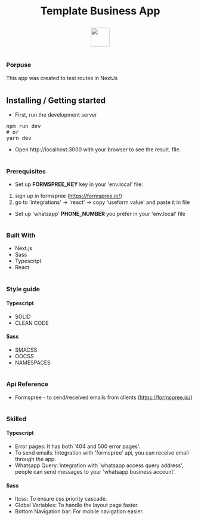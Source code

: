 <h1 align="center" dir="auto" height="30">
  Template Business App
    <p>
    </p>
</h1>

<p align="center">
<a  href="https://simple-front-template-business.vercel.app/">
<img target=_blank height="50px" src="https://media0.giphy.com/media/5ABGt7KDXJ62zg7oI0/giphy.gif?cid=790b761123aba84c737efe59273d3d75b3dbaef458bf13a4&rid=giphy.gif&ct=s" />
</a>
</p>

#

### Porpuse
This app was created to test routes in NextJs

#

## Installing / Getting started

* First, run the development server
<pre>npm run dev
# or
yarn dev</pre>
* Open http://localhost:3000 with your browser to see the result. file.

#

### Prerequisites

* Set up **FORMSPREE_KEY** key in your 'env.local' file:
1. sign up in formspree (https://formspree.io/)
2. go to 'integrations' -> 'react' -> copy 'useform value' and paste it in file

* Set up 'whatsapp' **PHONE_NUMBER** you prefer in your 'env.local' file

#

### Built With

* Next.js
* Sass
* Typescript
* React

#

### Style guide

#### Typescript

* SOLID
* CLEAN CODE

#### Sass

* SMACSS
* OOCSS
* NAMESPACES

#

### Api Reference

* Formspree - to send/received emails from clients (https://formspree.io/)

#

### Skilled

#### Typescript

* Error pages: It has both '404 and 500 error pages'.
* To send emails: Integration with 'formspree' api, you can receive email through the app.
* Whatsapp Query: Integration with 'whatsapp access query address', people can send messages to your 'whatsapp business account'.

#### Sass

* Itcss: To ensure css priority cascade.
* Global Variables: To handle the layout page faster.
* Bottom Navigation bar: For mobile navigation easier.
